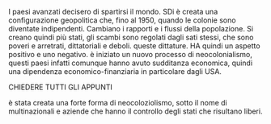 I paesi avanzati decisero di spartirsi il mondo. SDi è creata una configurazione geopolitica che, fino al 1950, quando le colonie sono 
diventate indipendenti. Cambiano i rapporti e i flussi della popolazione. Si creano quindi più stati, gli scambi sono regolati dagli sati 
stessi, che sono poveri e arretrati, dittatoriali e deboli. queste dittature. HA quindi un aspetto positivo e uno negativo. è iniziato un 
nuovo processo di neocolonialismo, questi paesi infatti comunque hanno avuto sudditanza economica, quindi una dipendenza economico-finanziaria 
in particolare dagli USA. 

CHIEDERE TUTTI GLI APPUNTI

è stata creata una forte forma di neocoloziolismo, sotto il nome di multinazionali e aziende che hanno il controllo degli stati che risultano liberi.
